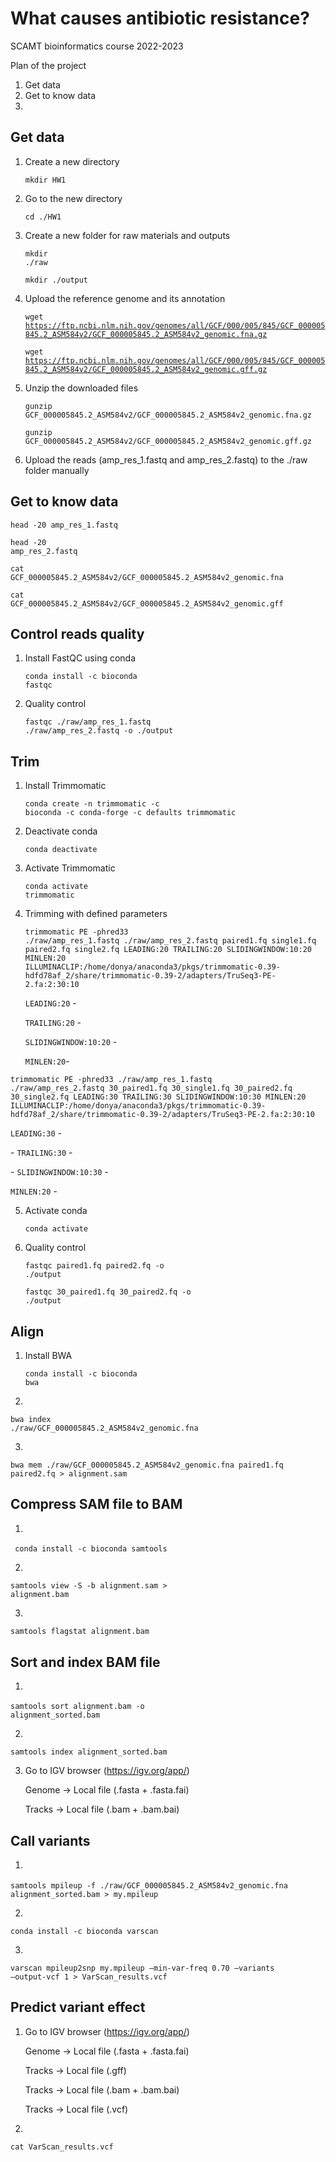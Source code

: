 # What causes antibiotic resistance?

SCAMT bioinformatics course 2022-2023

Plan of the project
1. Get data
2. Get to know data
3. 


## Get data

1. Create a new directory <p>
<code>mkdir HW1</code>

2. Go to the new directory <p>
<code>cd ./HW1</code>

3. Create a new folder for raw materials and outputs <p>
<code>mkdir ./raw </code> <p>
<code>mkdir ./output </code>

4. Upload the reference genome and its annotation <p>
<code>wget https://ftp.ncbi.nlm.nih.gov/genomes/all/GCF/000/005/845/GCF_000005845.2_ASM584v2/GCF_000005845.2_ASM584v2_genomic.fna.gz </code> <p>
<code>wget https://ftp.ncbi.nlm.nih.gov/genomes/all/GCF/000/005/845/GCF_000005845.2_ASM584v2/GCF_000005845.2_ASM584v2_genomic.gff.gz </code>

5. Unzip the downloaded files <p>
<code>gunzip GCF_000005845.2_ASM584v2/GCF_000005845.2_ASM584v2_genomic.fna.gz</code> <p>
<code>gunzip GCF_000005845.2_ASM584v2/GCF_000005845.2_ASM584v2_genomic.gff.gz</code>

6. Upload the reads (amp_res_1.fastq and amp_res_2.fastq) to the ./raw folder manually <p>

## Get to know data

<code>head -20 amp_res_1.fastq</code><p>
<code>head -20 amp_res_2.fastq</code><p>
<code>cat GCF_000005845.2_ASM584v2/GCF_000005845.2_ASM584v2_genomic.fna</code><p>
<code>cat GCF_000005845.2_ASM584v2/GCF_000005845.2_ASM584v2_genomic.gff</code><p>

## Control reads quality

1. Install FastQC using conda <p>
<code>conda install -c bioconda fastqc</code>

2. Quality control <p>
<code>fastqc ./raw/amp_res_1.fastq ./raw/amp_res_2.fastq -o ./output </code>

## Trim
  
1. Install Trimmomatic<p>
<code>conda create -n trimmomatic -c bioconda -c conda-forge -c defaults trimmomatic</code>

2. Deactivate conda<p>
<code>conda deactivate</code>

3. Activate Trimmomatic<p>
<code>conda activate trimmomatic</code>

4. Trimming with defined parameters<p>
<code>trimmomatic PE -phred33 ./raw/amp_res_1.fastq ./raw/amp_res_2.fastq paired1.fq single1.fq paired2.fq single2.fq LEADING:20 TRAILING:20 SLIDINGWINDOW:10:20 MINLEN:20 ILLUMINACLIP:/home/donya/anaconda3/pkgs/trimmomatic-0.39-hdfd78af_2/share/trimmomatic-0.39-2/adapters/TruSeq3-PE-2.fa:2:30:10</code><p>
<code>LEADING:20</code> - <p> 
<code>TRAILING:20</code> - <p>
<code>SLIDINGWINDOW:10:20</code> - <p> 
<code>MINLEN:20</code>- <p>  

<code>trimmomatic PE -phred33 ./raw/amp_res_1.fastq ./raw/amp_res_2.fastq 30_paired1.fq 30_single1.fq 30_paired2.fq 30_single2.fq LEADING:30 TRAILING:30 SLIDINGWINDOW:10:30 MINLEN:20 ILLUMINACLIP:/home/donya/anaconda3/pkgs/trimmomatic-0.39-hdfd78af_2/share/trimmomatic-0.39-2/adapters/TruSeq3-PE-2.fa:2:30:10</code><p>

<code>LEADING:30</code> - <p> - 
<code>TRAILING:30</code> - <p> - 
<code>SLIDINGWINDOW:10:30</code> - <p> 
<code>MINLEN:20</code> - <p>
  
5. Activate conda<p>
<code>conda activate</code>

6. Quality control<p>
<code>fastqc paired1.fq paired2.fq -o ./output</code><p>
<code>fastqc 30_paired1.fq 30_paired2.fq -o ./output</code> 
  
## Align
  
1. Install BWA<p>
<code>conda install -c bioconda bwa</code><p>

2. <p>
<code>bwa index ./raw/GCF_000005845.2_ASM584v2_genomic.fna</code><p>

3. <p>
<code>bwa mem ./raw/GCF_000005845.2_ASM584v2_genomic.fna paired1.fq paired2.fq > alignment.sam</code><p>

## Compress SAM file to BAM

1. <p>
<code> conda install -c bioconda samtools</code><p>

2. <p>
<code>samtools view -S -b alignment.sam > alignment.bam</code><p>

3. <p>
<code>samtools flagstat alignment.bam</code><p>

## Sort and index BAM file 

1. <p>
<code>samtools sort alignment.bam -o alignment_sorted.bam</code><p>

2. <p>
<code>samtools index alignment_sorted.bam</code><p>

3. Go to IGV browser (https://igv.org/app/)<p>
Genome -> Local file (.fasta + .fasta.fai)<p>
Tracks -> Local file (.bam + .bam.bai)<p>

## Call variants

1. <p>
<code>samtools mpileup -f ./raw/GCF_000005845.2_ASM584v2_genomic.fna alignment_sorted.bam > my.mpileup</code><p>

2. <p>
<code>conda install -c bioconda varscan</code>

3. <p>
<code>varscan mpileup2snp my.mpileup —min-var-freq 0.70 —variants —output-vcf 1 > VarScan_results.vcf</code>

## Predict variant effect
1. Go to IGV browser (https://igv.org/app/)<p>
Genome -> Local file (.fasta + .fasta.fai)<p>
Tracks -> Local file (.gff)<p>
Tracks -> Local file (.bam + .bam.bai)<p>
Tracks -> Local file (.vcf)<p>

2. <p>
<code>cat VarScan_results.vcf</code>


  
